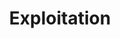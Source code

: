 ---
title: Exploitation 
description: The core of hacking, leverage these techniques to take advantage of the target and gain further access to repeat the process.
draft: false
spaceBetweenTitleText: 25
collapsible: true
weight: 3
---